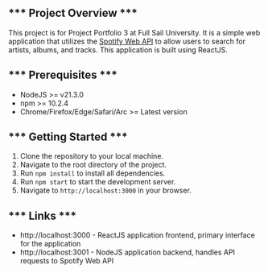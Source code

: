 *** Project Overview ***
---
This project is for Project Portfolio 3 at Full Sail University. It is a simple web application that utilizes the [Spotify Web API](https://developer.spotify.com/documentation/web-api/) to allow users to search for artists, albums, and tracks. This application is built using ReactJS.

*** Prerequisites ***
---
- NodeJS >= v21.3.0
- npm >= 10.2.4
- Chrome/Firefox/Edge/Safari/Arc >= Latest version

*** Getting Started ***
---
1. Clone the repository to your local machine.
2. Navigate to the root directory of the project.
3. Run `npm install` to install all dependencies.
4. Run `npm start` to start the development server.
5. Navigate to `http://localhost:3000` in your browser.

*** Links ***
---
- http://localhost:3000 - ReactJS application frontend, primary interface for the application
- http://localhost:3001 - NodeJS application backend, handles API requests to Spotify Web API
